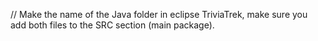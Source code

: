 // Make the name of the Java folder in eclipse TriviaTrek, make sure you add both files to the SRC section (main package).
